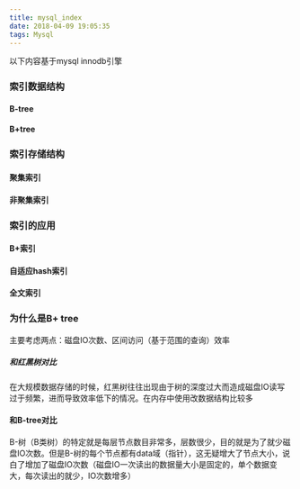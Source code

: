 ```yaml
---
title: mysql_index
date: 2018-04-09 19:05:35
tags: Mysql
---
```


以下内容基于mysql innodb引擎

### 索引数据结构

   #### B-tree

   #### B+tree

### 索引存储结构

   #### 聚集索引

   #### 非聚集索引

### 索引的应用

   #### B+索引

   #### 自适应hash索引

   #### 全文索引

 ### 为什么是B+ tree

 主要考虑两点：磁盘IO次数、区间访问（基于范围的查询）效率

 ##### 和红黑树对比
 在大规模数据存储的时候，红黑树往往出现由于树的深度过大而造成磁盘IO读写过于频繁，进而导致效率低下的情况。在内存中使用改数据结构比较多

 #### 和B-tree对比
B-树（B类树）的特定就是每层节点数目非常多，层数很少，目的就是为了就少磁盘IO次数。但是B-树的每个节点都有data域（指针），这无疑增大了节点大小，说白了增加了磁盘IO次数（磁盘IO一次读出的数据量大小是固定的，单个数据变大，每次读出的就少，IO次数增多）